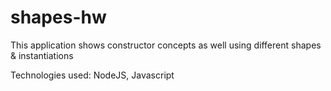 # shapes-hw

This application shows constructor concepts as well using different shapes & instantiations

Technologies used: NodeJS, Javascript
